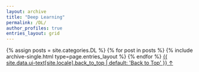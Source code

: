 ```yaml
---
layout: archive
title: "Deep Learning"
permalink: /DL/
author_profiles: true
entries_layout: grid
---
```


{% assign posts = site.categories.DL %}
{% for post in posts %} 
  {% include archive-single.html type=page.entries_layout %} 
{% endfor %}
<a href="#page-title" class="back-to-top">{{ site.data.ui-text[site.locale].back_to_top | default: 'Back to Top' }} &uarr;</a>